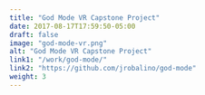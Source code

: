 ```yaml
---
title: "God Mode VR Capstone Project"
date: 2017-08-17T17:59:50-05:00
draft: false
image: "god-mode-vr.png"
alt: "God Mode VR Capstone Project"
link1: "/work/god-mode/"
link2: "https://github.com/jrobalino/god-mode"
weight: 3
---
```


